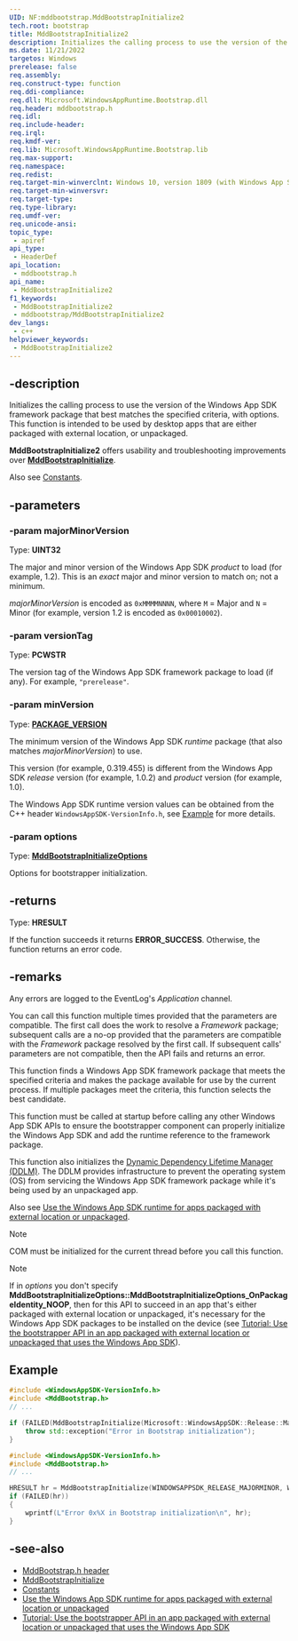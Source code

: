 ```yaml
---
UID: NF:mddbootstrap.MddBootstrapInitialize2
tech.root: bootstrap
title: MddBootstrapInitialize2
description: Initializes the calling process to use the version of the Windows App SDK framework package that best matches the specified criteria, with options. This function is intended to be used by desktop apps that are either packaged with external location, or unpackaged.
ms.date: 11/21/2022
targetos: Windows
prerelease: false
req.assembly: 
req.construct-type: function
req.ddi-compliance: 
req.dll: Microsoft.WindowsAppRuntime.Bootstrap.dll
req.header: mddbootstrap.h
req.idl: 
req.include-header: 
req.irql: 
req.kmdf-ver: 
req.lib: Microsoft.WindowsAppRuntime.Bootstrap.lib
req.max-support: 
req.namespace: 
req.redist: 
req.target-min-winverclnt: Windows 10, version 1809 (with Windows App SDK 1.0 Preview 2 or later)
req.target-min-winversvr: 
req.target-type: 
req.type-library: 
req.umdf-ver: 
req.unicode-ansi: 
topic_type:
 - apiref
api_type:
 - HeaderDef
api_location:
 - mddbootstrap.h
api_name:
 - MddBootstrapInitialize2
f1_keywords:
 - MddBootstrapInitialize2
 - mddbootstrap/MddBootstrapInitialize2
dev_langs:
 - c++
helpviewer_keywords:
 - MddBootstrapInitialize2
---
```


## -description

Initializes the calling process to use the version of the Windows App SDK framework package that best matches the specified criteria, with options. This function is intended to be used by desktop apps that are either packaged with external location, or unpackaged.

**MddBootstrapInitialize2** offers usability and troubleshooting improvements over [**MddBootstrapInitialize**](nf-mddbootstrap-mddbootstrapinitialize.md).

Also see [Constants](/windows/windows-app-sdk/api/win32/_bootstrap/#constants).

## -parameters

### -param majorMinorVersion

Type: **UINT32**

The major and minor version of the Windows App SDK *product* to load (for example, 1.2). This is an *exact* major and minor version to match on; not a minimum.

*majorMinorVersion* is encoded as `0xMMMMNNNN`, where `M` = Major and `N` = Minor (for example, version 1.2 is encoded as `0x00010002`).

### -param versionTag

Type: **PCWSTR**

The version tag of the Windows App SDK framework package to load (if any). For example, `"prerelease"`.

### -param minVersion

Type: **[PACKAGE_VERSION](/windows/win32/api/appmodel/ns-appmodel-package_version)**

The minimum version of the Windows App SDK *runtime* package (that also matches *majorMinorVersion*) to use.

This version (for example, 0.319.455) is different from the Windows App SDK *release* version (for example, 1.0.2) and *product* version (for example, 1.0).

The Windows App SDK runtime version values can be obtained from the C++ header `WindowsAppSDK-VersionInfo.h`, see [Example](#example) for more details.

### -param options

Type: **[MddBootstrapInitializeOptions](ne-mddbootstrap-mddbootstrapinitializeoptions.md)**

Options for bootstrapper initialization.

## -returns

Type: **HRESULT**

If the function succeeds it returns **ERROR_SUCCESS**. Otherwise, the function returns an error code.

## -remarks

Any errors are logged to the EventLog's *Application* channel.

You can call this function multiple times provided that the parameters are compatible. The first call does the work to resolve a *Framework* package; subsequent calls are a no-op provided that the parameters are compatible with the *Framework* package resolved by the first call. If subsequent calls' parameters are not compatible, then the API fails and returns an error.

This function finds a Windows App SDK framework package that meets the specified criteria and makes the package available for use by the current process. If multiple packages meet the criteria, this function selects the best candidate.

This function must be called at startup before calling any other Windows App SDK APIs to ensure the bootstrapper component can properly initialize the Windows App SDK and add the runtime reference to the framework package.

This function also initializes the [Dynamic Dependency Lifetime Manager (DDLM)](/windows/apps/windows-app-sdk/deployment-architecture#dynamic-dependency-lifetime-manager-ddlm). The DDLM provides infrastructure to prevent the operating system (OS) from servicing the Windows App SDK framework package while it's being used by an unpackaged app.

Also see [Use the Windows App SDK runtime for apps packaged with external location or unpackaged](/windows/apps/windows-app-sdk/use-windows-app-sdk-run-time).

> [!NOTE]
> COM must be initialized for the current thread before you call this function.

> [!NOTE]
> If in *options* you don't specify **MddBootstrapInitializeOptions::MddBootstrapInitializeOptions_OnPackageIdentity_NOOP**, then for this API to succeed in an app that's either packaged with external location or unpackaged, it's necessary for the Windows App SDK packages to be installed on the device (see [Tutorial: Use the bootstrapper API in an app packaged with external location or unpackaged that uses the Windows App SDK](/windows/apps/windows-app-sdk/tutorial-unpackaged-deployment)).

## Example

```cpp
#include <WindowsAppSDK-VersionInfo.h>
#include <MddBootstrap.h>
// ...

if (FAILED(MddBootstrapInitialize(Microsoft::WindowsAppSDK::Release::MajorMinor, Microsoft::WindowsAppSDK::Release::VersionTag, Microsoft::WindowsAppSDK::Runtime::UInt64))) {
    throw std::exception("Error in Bootstrap initialization");
}
```

```c
#include <WindowsAppSDK-VersionInfo.h>
#include <MddBootstrap.h>
// ...

HRESULT hr = MddBootstrapInitialize(WINDOWSAPPSDK_RELEASE_MAJORMINOR, WINDOWSAPPSDK_RELEASE_VERSION_TAG_W, WINDOWSAPPSDK_RUNTIME_VERSION_UINT64);
if (FAILED(hr))
{
    wprintf(L"Error 0x%X in Bootstrap initialization\n", hr);
}
```

## -see-also

* [MddBootstrap.h header](/windows/windows-app-sdk/api/win32/mddbootstrap/)
* [MddBootstrapInitialize](nf-mddbootstrap-mddbootstrapinitialize.md)
* [Constants](/windows/windows-app-sdk/api/win32/_bootstrap/#constants)
* [Use the Windows App SDK runtime for apps packaged with external location or unpackaged](/windows/apps/windows-app-sdk/use-windows-app-sdk-run-time)
* [Tutorial: Use the bootstrapper API in an app packaged with external location or unpackaged that uses the Windows App SDK](/windows/apps/windows-app-sdk/tutorial-unpackaged-deployment)
